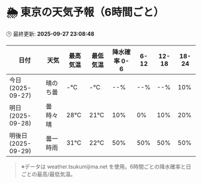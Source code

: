 # 🌦️ 東京の天気予報（6時間ごと）

🕒 最終更新: **2025-09-27 23:08:48**

| 日付 | 天気 | 最高気温 | 最低気温 | 降水確率 0-6 | 6-12 | 12-18 | 18-24 |
|------|------|----------|----------|------------|------|------|------|
| 今日 (2025-09-27) | 晴のち曇 | -℃ | -℃ | --% | --% | --% | 10% |
| 明日 (2025-09-28) | 曇時々晴 | 28℃ | 21℃ | 10% | 0% | 10% | 20% |
| 明後日 (2025-09-29) | 曇一時雨 | 31℃ | 22℃ | 50% | 50% | 50% | 50% |

> ※データは weather.tsukumijima.net を使用。6時間ごとの降水確率と日ごとの最高/最低気温。